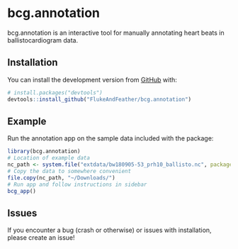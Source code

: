 
# bcg.annotation

<!-- badges: start -->
<!-- badges: end -->

bcg.annotation is an interactive tool for manually annotating heart beats in ballistocardiogram data.

## Installation

You can install the development version from [GitHub](https://github.com/) with:

``` r
# install.packages("devtools")
devtools::install_github("FlukeAndFeather/bcg.annotation")
```

## Example

Run the annotation app on the sample data included with the package:

``` r
library(bcg.annotation)
# Location of example data
nc_path <- system.file("extdata/bw180905-53_prh10_ballisto.nc", package = "bcg.annotation")
# Copy the data to somewhere convenient
file.copy(nc_path, "~/Downloads/")
# Run app and follow instructions in sidebar
bcg_app()
```

## Issues

If you encounter a bug (crash or otherwise) or issues with installation, please create an issue!

